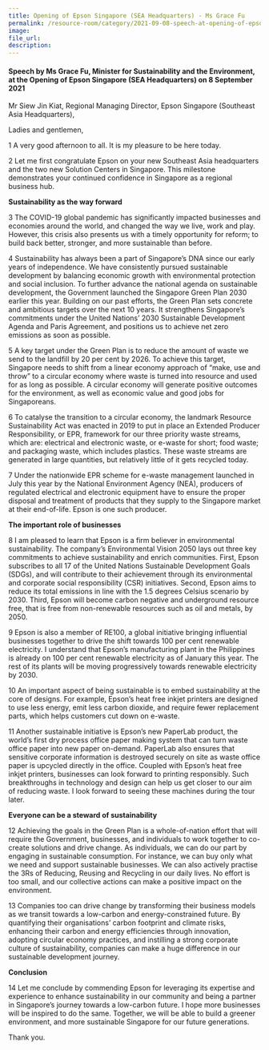 ```yaml
---  
title: Opening of Epson Singapore (SEA Headquarters) - Ms Grace Fu  
permalink: /resource-room/category/2021-09-08-speech-at-opening-of-epson-singapore/ 
image:  
file_url:  
description:  
---  
```


#### Speech by Ms Grace Fu, Minister for Sustainability and the Environment, at the Opening of Epson Singapore (SEA Headquarters) on 8 September 2021 

Mr Siew Jin Kiat, Regional Managing Director, Epson Singapore (Southeast Asia Headquarters),

Ladies and gentlemen,

1 A very good afternoon to all. It is my pleasure to be here today. 

2 Let me first congratulate Epson on your new Southeast Asia headquarters and the two new Solution Centers in Singapore. This milestone demonstrates your continued confidence in Singapore as a regional business hub. 

**Sustainability as the way forward**

3 The COVID-19 global pandemic has significantly impacted businesses and economies around the world, and changed the way we live, work and play. However, this crisis also presents us with a timely opportunity for reform; to build back better, stronger, and more sustainable than before. 

4 Sustainability has always been a part of Singapore’s DNA since our early years of independence. We have consistently pursued sustainable development by balancing economic growth with environmental protection and social inclusion. To further advance the national agenda on sustainable development, the Government launched the Singapore Green Plan 2030 earlier this year. Building on our past efforts, the Green Plan sets concrete and ambitious targets over the next 10 years. It strengthens Singapore’s commitments under the United Nations’ 2030 Sustainable Development Agenda and Paris Agreement, and positions us to achieve net zero emissions as soon as possible.

5 A key target under the Green Plan is to reduce the amount of waste we send to the landfill by 20 per cent by 2026. To achieve this target, Singapore needs to shift from a linear economy approach of “make, use and throw” to a circular economy where waste is turned into resource and used for as long as possible. A circular economy will generate positive outcomes for the environment, as well as economic value and good jobs for Singaporeans.  

6 To catalyse the transition to a circular economy, the landmark Resource Sustainability Act was enacted in 2019 to put in place an Extended Producer Responsibility, or EPR, framework for our three priority waste streams, which are: electrical and electronic waste, or e-waste for short; food waste; and packaging waste, which includes plastics. These waste streams are generated in large quantities, but relatively little of it gets recycled today. 

7 Under the nationwide EPR scheme for e-waste management launched in July this year by the National Environment Agency (NEA), producers of regulated electrical and electronic equipment have to ensure the proper disposal and treatment of products that they supply to the Singapore market at their end-of-life. Epson is one such producer. 

**The important role of businesses**

8 I am pleased to learn that Epson is a firm believer in environmental sustainability. The company’s Environmental Vision 2050 lays out three key commitments to achieve sustainability and enrich communities. First, Epson subscribes to all 17 of the United Nations Sustainable Development Goals (SDGs), and will contribute to their achievement through its environmental and corporate social responsibility (CSR) initiatives. Second, Epson aims to reduce its total emissions in line with the 1.5 degrees Celsius scenario by 2030. Third, Epson will become carbon negative and underground resource free, that is free from non-renewable resources such as oil and metals, by 2050. 

9 Epson is also a member of RE100, a global initiative bringing influential businesses together to drive the shift towards 100 per cent renewable electricity. I understand that Epson’s manufacturing plant in the Philippines is already on 100 per cent renewable electricity as of January this year. The rest of its plants will be moving progressively towards renewable electricity by 2030. 

10 An important aspect of being sustainable is to embed sustainability at the core of designs. For example, Epson’s heat free inkjet printers are designed to use less energy, emit less carbon dioxide, and require fewer replacement parts, which helps customers cut down on e-waste.

11 Another sustainable initiative is Epson’s new PaperLab product, the world’s first dry process office paper making system that can turn waste office paper into new paper on-demand. PaperLab also ensures that sensitive corporate information is destroyed securely on site as waste office paper is upcycled directly in the office. Coupled with Epson’s heat free inkjet printers, businesses can look forward to printing responsibly. Such breakthroughs in technology and design can help us get closer to our aim of reducing waste. I look forward to seeing these machines during the tour later.

**Everyone can be a steward of sustainability**

12 Achieving the goals in the Green Plan is a whole-of-nation effort that will require the Government, businesses, and individuals to work together to co-create solutions and drive change. As individuals, we can do our part by engaging in sustainable consumption. For instance, we can buy only what we need and support sustainable businesses. We can also actively practise the 3Rs of Reducing, Reusing and Recycling in our daily lives. No effort is too small, and our collective actions can make a positive impact on the environment.

13 Companies too can drive change by transforming their business models as we transit towards a low-carbon and energy-constrained future. By quantifying their organisations’ carbon footprint and climate risks, enhancing their carbon and energy efficiencies through innovation, adopting circular economy practices, and instilling a strong corporate culture of sustainability, companies can make a huge difference in our sustainable development journey.

**Conclusion**

14 Let me conclude by commending Epson for leveraging its expertise and experience to enhance sustainability in our community and being a partner in Singapore’s journey towards a low-carbon future. I hope more businesses will be inspired to do the same. Together, we will be able to build a greener environment, and more sustainable Singapore for our future generations.

Thank you. 
